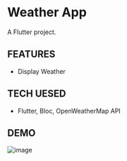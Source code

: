 # Weather App

A Flutter project.

## FEATURES
<ul>
  <li>Display Weather</li>
</ul>

## TECH UESED
<ul>
  <li>
    Flutter, Bloc, OpenWeatherMap API
  </li>
</ul>

## DEMO

![image](https://github.com/user-attachments/assets/a4f790d1-037b-4c2e-948b-2f7a29453565)




